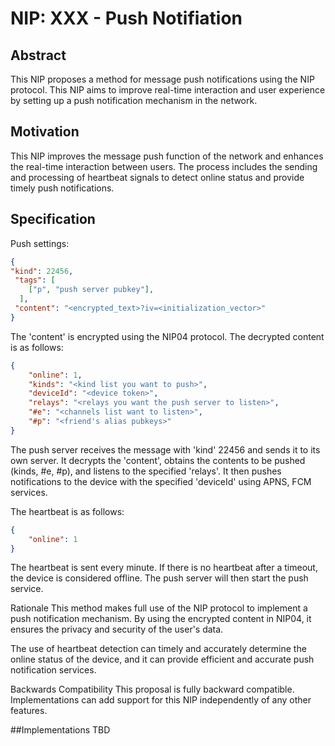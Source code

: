 # NIP: XXX - Push Notifiation 

## Abstract

This NIP proposes a method for message push notifications using the NIP protocol. This NIP aims to improve real-time interaction and user experience by setting up a push notification mechanism in the network.

## Motivation

This NIP improves the message push function of the network and enhances the real-time interaction between users. The process includes the sending and processing of heartbeat signals to detect online status and provide timely push notifications.

## Specification

Push settings:

```json
{
"kind": 22456,
 "tags": [
    ["p", "push server pubkey"],
  ],
 "content": "<encrypted_text>?iv=<initialization_vector>"
}
```
The 'content' is encrypted using the NIP04 protocol. The decrypted content is as follows:

```json
{
    "online": 1,
    "kinds": "<kind list you want to push>",
    "deviceId": "<device token>",
    "relays": "<relays you want the push server to listen>",
    "#e": "<channels list want to listen>",
    "#p": "<friend's alias pubkeys>"
}

```
The push server receives the message with 'kind' 22456 and sends it to its own server. It decrypts the 'content', obtains the contents to be pushed (kinds, #e, #p), and listens to the specified 'relays'. It then pushes notifications to the device with the specified 'deviceId' using APNS, FCM services.

The heartbeat is as follows:

```json
{
    "online": 1
}

```
The heartbeat is sent every minute. If there is no heartbeat after a timeout, the device is considered offline. The push server will then start the push service.

Rationale
This method makes full use of the NIP protocol to implement a push notification mechanism. By using the encrypted content in NIP04, it ensures the privacy and security of the user's data.

The use of heartbeat detection can timely and accurately determine the online status of the device, and it can provide efficient and accurate push notification services.

Backwards Compatibility
This proposal is fully backward compatible. Implementations can add support for this NIP independently of any other features.

##Implementations
TBD




